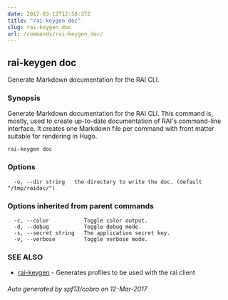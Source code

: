 ```yaml
---
date: 2017-03-12T12:58:37Z
title: "rai-keygen doc"
slug: rai-keygen_doc
url: /commands/rai-keygen_doc/
---
```

## rai-keygen doc

Generate Markdown documentation for the RAI CLI.

### Synopsis


Generate Markdown documentation for the RAI CLI.
This command is, mostly, used to create up-to-date documentation
of RAI's command-line interface.
It creates one Markdown file per command with front matter suitable
for rendering in Hugo.

```
rai-keygen doc
```

### Options

```
  -o, --dir string   the directory to write the doc. (default "/tmp/raidoc/")
```

### Options inherited from parent commands

```
  -c, --color           Toggle color output.
  -d, --debug           Toggle debug mode.
  -s, --secret string   The application secret key.
  -v, --verbose         Toggle verbose mode.
```

### SEE ALSO
* [rai-keygen](/commands/rai-keygen/)	 - Generates profiles to be used with the rai client

###### Auto generated by spf13/cobra on 12-Mar-2017

